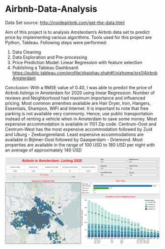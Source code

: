 # Airbnb-Data-Analysis
Data Set source: http://insideairbnb.com/get-the-data.html

Aim of this project is to analysis Amsterdam’s Airbnb data set to predict price by implementing various algorithms. Tools used for this project are Python, Tableau. 
Following steps were performed:
1.	Data Cleaning
2.	Data Exploration and Pre-processing
3.	Price Prediction Model: Linear Regression with feature selection
4.	Publishing a Tableau Dashboard: https://public.tableau.com/profile/shaishav.shah#!/vizhome/srs1/AirbnbAmsterdam

Conclusion: 
With a RMSE value of 0.40, I was able to predict the price of Airbnb listings in Amsterdam for 2020 using linear Regression. Number of reviews and Neighborhood had maximum importance and influenced pricing. Most common amenities available are Hair Dryer, Iron, Hangers, Essentials, Shampoo, WIFI and Internet. It is important to note that free parking is not available very commonly. Hence, use public transportation instead of renting a vehicle when in Amsterdam to save some money. Most expensive accommodation is available in 1101 Zip code. Centrum-Oost and Centrum-West has the most expensive accommodation followed by Zuid and IJburg - Zeeburgereiland. Least expensive accommodations are available in Bijlmer-Oost followed by Gaasperdam – Driemond. Most properties are available in the range of 100 USD to 180 USD per night with an average of approximately 140 USD

![Tableau Dashboard](https://github.com/shaishav11/Airbnb-Data-Analysis/blob/master/Tableau_Dashboard_Airbnb_Screenshot.png)
